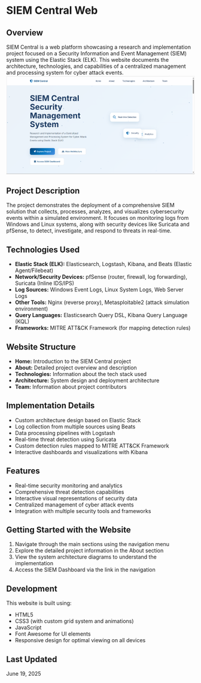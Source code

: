 # SIEM Central Web

## Overview
SIEM Central is a web platform showcasing a research and implementation project focused on a Security Information and Event Management (SIEM) system using the Elastic Stack (ELK). This website documents the architecture, technologies, and capabilities of a centralized management and processing system for cyber attack events.
![alt text](img/demo-web.png)
## Project Description
The project demonstrates the deployment of a comprehensive SIEM solution that collects, processes, analyzes, and visualizes cybersecurity events within a simulated environment. It focuses on monitoring logs from Windows and Linux systems, along with security devices like Suricata and pfSense, to detect, investigate, and respond to threats in real-time.

## Technologies Used
- **Elastic Stack (ELK):** Elasticsearch, Logstash, Kibana, and Beats (Elastic Agent/Filebeat)
- **Network/Security Devices:** pfSense (router, firewall, log forwarding), Suricata (Inline IDS/IPS)
- **Log Sources:** Windows Event Logs, Linux System Logs, Web Server Logs
- **Other Tools:** Nginx (reverse proxy), Metasploitable2 (attack simulation environment)
- **Query Languages:** Elasticsearch Query DSL, Kibana Query Language (KQL)
- **Frameworks:** MITRE ATT&CK Framework (for mapping detection rules)

## Website Structure
- **Home:** Introduction to the SIEM Central project
- **About:** Detailed project overview and description
- **Technologies:** Information about the tech stack used
- **Architecture:** System design and deployment architecture
- **Team:** Information about project contributors

## Implementation Details
- Custom architecture design based on Elastic Stack
- Log collection from multiple sources using Beats
- Data processing pipelines with Logstash
- Real-time threat detection using Suricata
- Custom detection rules mapped to MITRE ATT&CK Framework
- Interactive dashboards and visualizations with Kibana

## Features
- Real-time security monitoring and analytics
- Comprehensive threat detection capabilities
- Interactive visual representations of security data
- Centralized management of cyber attack events
- Integration with multiple security tools and frameworks

## Getting Started with the Website
1. Navigate through the main sections using the navigation menu
2. Explore the detailed project information in the About section
3. View the system architecture diagrams to understand the implementation
4. Access the SIEM Dashboard via the link in the navigation

## Development
This website is built using:
- HTML5
- CSS3 (with custom grid system and animations)
- JavaScript
- Font Awesome for UI elements
- Responsive design for optimal viewing on all devices

## Last Updated
June 19, 2025